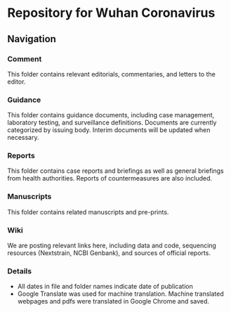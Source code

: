 # Repository for Wuhan Coronavirus

## Navigation
### Comment
This folder contains relevant editorials, commentaries, and letters to the editor.

### Guidance
This folder contains guidance documents, including case management, laboratory testing, and surveillance definitions. Documents are currently categorized by issuing body. Interim documents will be updated when necessary.

### Reports
This folder contains case reports and briefings as well as general briefings from health authorities. Reports of countermeasures are also included.

### Manuscripts
This folder contains related manuscripts and pre-prints.

### Wiki
We are posting relevant links here, including data and code,   sequencing resources (Nextstrain, NCBI Genbank), and sources of official reports.

### Details
- All dates in file and folder names indicate date of publication
- Google Translate was used for machine translation. Machine translated webpages and pdfs were translated in Google Chrome and saved.
